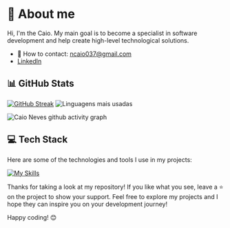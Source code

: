 # 👤 About me

Hi, I'm the Caio.
My main goal is to become a specialist in software development and help create high-level technological solutions.
- 📧 How to contact: ncaio037@gmail.com
- [LinkedIn](https://www.linkedin.com/in/caio-neves-531a26206/)

## 📊 GitHub Stats

<a href="https://git.io/streak-stats"><img src="https://streak-stats.demolab.com?user=caioneves05&theme=gotham&hide_border=true&border_radius=20&date_format=j%20M%5B%20Y%5D" alt="GitHub Streak" /></a>
<img src="https://github-readme-stats.vercel.app/api/top-langs/?username=caioneves05&layout=compact&theme=gotham&hide_border=true&border_radius=20" alt="Linguagens mais usadas" />

![Caio Neves github activity graph](https://github-readme-activity-graph.vercel.app/graph?username=caioneves05&custom_title=Activity%20Graph&hide_border=true&theme=gotham)

## 💻 Tech Stack

Here are some of the technologies and tools I use in my projects: 

[![My Skills](https://skillicons.dev/icons?i=js,typescript,nodejs,java,spring,expressjs,mongodb,docker,jest,nestjs,linux,react,nextjs,kafka,graphql,git,flask,python,apollo,tailwindcss,styledcomponents,angular,vuejs,aws)](https://skillicons.dev)



Thanks for taking a look at my repository! If you like what you see, leave a ⭐️ on the project to show your support. Feel free to explore my projects and I hope they can inspire you on your development journey!

Happy coding! 😊
